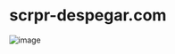 # scrpr-despegar.com
![image](https://github.com/darroyo606/scrpr-despegar.com/assets/55005126/338d8ce1-1415-4855-bd24-66d1b0ff4dbc)
